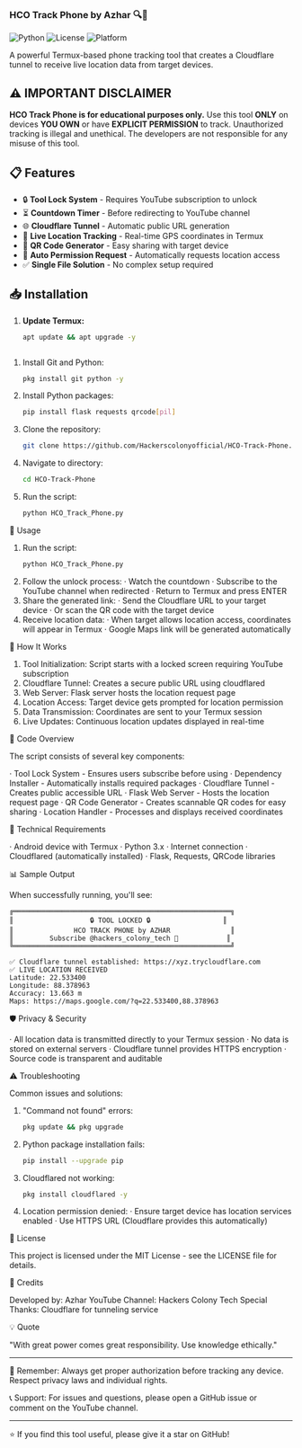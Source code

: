 ### HCO Track Phone by Azhar 🔍📱

![Python](https://img.shields.io/badge/Python-3.x-blue?style=flat&logo=python)
![License](https://img.shields.io/badge/License-MIT-green?style=flat)
![Platform](https://img.shields.io/badge/Platform-Termux-orange?style=flat&logo=android)

A powerful Termux-based phone tracking tool that creates a Cloudflare tunnel to receive live location data from target devices.

## ⚠️ IMPORTANT DISCLAIMER

**HCO Track Phone is for educational purposes only.** Use this tool **ONLY** on devices **YOU OWN** or have **EXPLICIT PERMISSION** to track. Unauthorized tracking is illegal and unethical. The developers are not responsible for any misuse of this tool.

## 📋 Features

- 🔒 **Tool Lock System** - Requires YouTube subscription to unlock
- ⏳ **Countdown Timer** - Before redirecting to YouTube channel
- 🌐 **Cloudflare Tunnel** - Automatic public URL generation
- 📍 **Live Location Tracking** - Real-time GPS coordinates in Termux
- 📱 **QR Code Generator** - Easy sharing with target device
- 🎯 **Auto Permission Request** - Automatically requests location access
- ✅ **Single File Solution** - No complex setup required

## 📥 Installation

1. **Update Termux:**
   ```bash
   apt update && apt upgrade -y
```
```
1. Install Git and Python:
   ```bash
   pkg install git python -y
   ```
2. Install Python packages:
   ```bash
   pip install flask requests qrcode[pil]
   ```
3. Clone the repository:
   ```bash
   git clone https://github.com/Hackerscolonyofficial/HCO-Track-Phone.git
   ```
4. Navigate to directory:
   ```bash
   cd HCO-Track-Phone
   ```
5. Run the script:
   ```bash
   python HCO_Track_Phone.py
   ```

🚀 Usage

1. Run the script:
   ```bash
   python HCO_Track_Phone.py
   ```
2. Follow the unlock process:
   · Watch the countdown
   · Subscribe to the YouTube channel when redirected
   · Return to Termux and press ENTER
3. Share the generated link:
   · Send the Cloudflare URL to your target device
   · Or scan the QR code with the target device
4. Receive location data:
   · When target allows location access, coordinates will appear in Termux
   · Google Maps link will be generated automatically

🎯 How It Works

1. Tool Initialization: Script starts with a locked screen requiring YouTube subscription
2. Cloudflare Tunnel: Creates a secure public URL using cloudflared
3. Web Server: Flask server hosts the location request page
4. Location Access: Target device gets prompted for location permission
5. Data Transmission: Coordinates are sent to your Termux session
6. Live Updates: Continuous location updates displayed in real-time

📝 Code Overview

The script consists of several key components:

· Tool Lock System - Ensures users subscribe before using
· Dependency Installer - Automatically installs required packages
· Cloudflare Tunnel - Creates public accessible URL
· Flask Web Server - Hosts the location request page
· QR Code Generator - Creates scannable QR codes for easy sharing
· Location Handler - Processes and displays received coordinates

🔧 Technical Requirements

· Android device with Termux
· Python 3.x
· Internet connection
· Cloudflared (automatically installed)
· Flask, Requests, QRCode libraries

📊 Sample Output

When successfully running, you'll see:

```
╔══════════════════════════════════════════════════════╗
║                   🔒 TOOL LOCKED 🔒                  ║
║               HCO TRACK PHONE by AZHAR               ║
║         Subscribe @hackers_colony_tech 🔔            ║
╚══════════════════════════════════════════════════════╝

✅ Cloudflare tunnel established: https://xyz.trycloudflare.com
✅ LIVE LOCATION RECEIVED
Latitude: 22.533400
Longitude: 88.378963
Accuracy: 13.663 m
Maps: https://maps.google.com/?q=22.533400,88.378963
```

🛡️ Privacy & Security

· All location data is transmitted directly to your Termux session
· No data is stored on external servers
· Cloudflare tunnel provides HTTPS encryption
· Source code is transparent and auditable

⚠️ Troubleshooting

Common issues and solutions:

1. "Command not found" errors:
   ```bash
   pkg update && pkg upgrade
   ```
2. Python package installation fails:
   ```bash
   pip install --upgrade pip
   ```
3. Cloudflared not working:
   ```bash
   pkg install cloudflared -y
   ```
4. Location permission denied:
   · Ensure target device has location services enabled
   · Use HTTPS URL (Cloudflare provides this automatically)

📄 License

This project is licensed under the MIT License - see the LICENSE file for details.

🙏 Credits

Developed by: Azhar
YouTube Channel: Hackers Colony Tech
Special Thanks: Cloudflare for tunneling service

💡 Quote

"With great power comes great responsibility. Use knowledge ethically."

---

🔔 Remember: Always get proper authorization before tracking any device. Respect privacy laws and individual rights.

📞 Support: For issues and questions, please open a GitHub issue or comment on the YouTube channel.

---

⭐ If you find this tool useful, please give it a star on GitHub!

```
